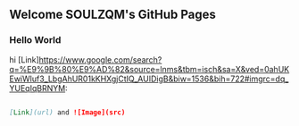 ## Welcome SOULZQM's GitHub Pages


### Hello World

hi
[Link]https://www.google.com/search?q=%E9%9B%80%E9%AD%82&source=lnms&tbm=isch&sa=X&ved=0ahUKEwiWluf3_LbgAhUR01kKHXgjCtIQ_AUIDigB&biw=1536&bih=722#imgrc=dq_YUEqIqBRNYM:
```markdown

[Link](url) and ![Image](src)
```


